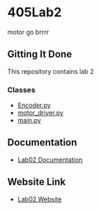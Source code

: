 # 405Lab2

motor go brrrr

## Gitting It Done

This repository contains lab 2

### Classes

* [Encoder.py](https://github.com/danrmunic/405Labs/blob/main/Lab1/src/Encoder.py)
* [motor_driver.py](https://github.com/danrmunic/405Labs/blob/main/Lab1/src/motor_driver.py)
* [main.py](https://github.com/danrmunic/405Labs/blob/main/Lab1/src/main.py)

## Documentation

* [Lab02 Documentation](https://github.com/danrmunic/405Lab2/tree/main/Lab0/docs)

## Website Link

* [Lab02 Website](https://quietjohn0.github.io/405Lab2/index.html)
